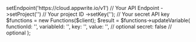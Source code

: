 <?php

use Appwrite\Client;
use Appwrite\Services\Functions;

$client = (new Client())
    ->setEndpoint('https://cloud.appwrite.io/v1') // Your API Endpoint
    ->setProject('<YOUR_PROJECT_ID>') // Your project ID
    ->setKey('<YOUR_API_KEY>'); // Your secret API key

$functions = new Functions($client);

$result = $functions->updateVariable(
    functionId: '<FUNCTION_ID>',
    variableId: '<VARIABLE_ID>',
    key: '<KEY>',
    value: '<VALUE>', // optional
    secret: false // optional
);